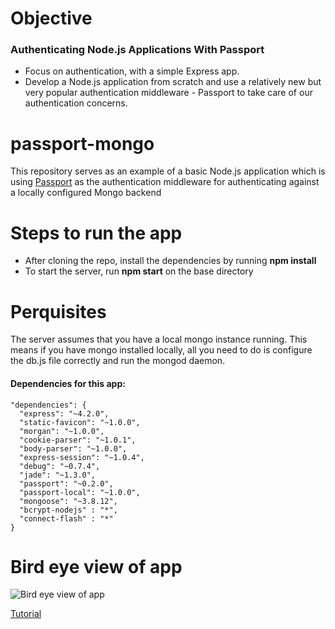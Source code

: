 Objective
==============
### Authenticating Node.js Applications With Passport
* Focus on authentication, with a simple Express app.
* Develop a Node.js application from scratch and use a relatively new but very popular authentication middleware - Passport to take care of our authentication concerns.

passport-mongo
==============

This repository serves as an example of a basic Node.js application which is using [Passport](http://passportjs.org/) as the authentication middleware for authenticating against a locally configured Mongo backend

Steps to run the app
=====================
* After cloning the repo, install the dependencies by running **npm install**
* To start the server, run **npm start** on the base directory

Perquisites
============
The server assumes that you have a local mongo instance running. This means if you have mongo installed locally, all you need to do is configure the db.js file correctly and run the mongod daemon.

#### Dependencies for this app:
```
"dependencies": {
  "express": "~4.2.0",
  "static-favicon": "~1.0.0",
  "morgan": "~1.0.0",
  "cookie-parser": "~1.0.1",
  "body-parser": "~1.0.0",
  "express-session": "~1.0.4",
  "debug": "~0.7.4",
  "jade": "~1.3.0",
  "passport": "~0.2.0",
  "passport-local": "~1.0.0",
  "mongoose": "~3.8.12",
  "bcrypt-nodejs" : "*",
  "connect-flash" : "*"
}

```

Bird eye view of app
============
![Bird eye view of app](https://cms-assets.tutsplus.com/uploads/users/388/posts/21619/image/Bird_Eye_View_of_PassportJS_App.png)

[Tutorial](http://code.tutsplus.com/tutorials/authenticating-nodejs-applications-with-passport--cms-21619)
